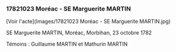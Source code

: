 ### 17821023 Moréac - SE Marguerite MARTIN

[Voir l'acte](Images/17821023 Moréac - SE Marguerite MARTIN.jpg)

SE Marguerite MARTIN, Moréac, Morbihan, 23 octobre 1782


Témoins : Guillaume MARTIN et Mathurin MARTIN